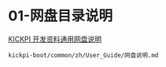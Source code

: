 # 01-网盘目录说明



[KICKPI 开发资料通用网盘说明](../../../common/zh/User_Guide/网盘说明.md)

```
kickpi-boot/common/zh/User_Guide/网盘说明.md
```

